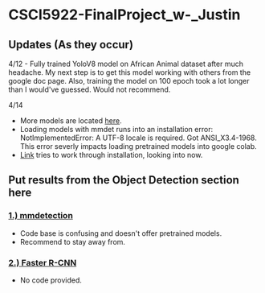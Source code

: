 # CSCI5922-FinalProject_w-_Justin

## Updates (As they occur)

4/12 - Fully trained YoloV8 model on African Animal dataset after much headache. My next step is to get this model working with others from the google doc page. Also, training
the model on 100 epoch took a lot longer than I would've guessed. Would not recommend.

4/14 
* More models are located [here](https://github.com/open-mmlab/mmdetection?tab=readme-ov-file#overview-of-benchmark-and-model-zoo).
* Loading models with mmdet runs into an installation error: NotImplementedError: A UTF-8 locale is required. Got ANSI_X3.4-1968. This error severly impacts loading pretrained models into google colab.
* [Link](https://github.com/open-mmlab/mmdetection/tree/main/configs/rtmdet) tries to work through installation, looking into now. 

## Put results from the Object Detection section here

### [1.) mmdetection](https://github.com/open-mmlab/mmdetection/tree/main/configs/fast_rcnn)
* Code base is confusing and doesn't offer pretrained models.
* Recommend to stay away from.


### [2.) Faster R-CNN](https://github.com/open-mmlab/mmdetection/tree/main/configs/faster_rcnn)
* No code provided.
